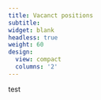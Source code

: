 ```yaml
---
title: Vacanct positions
subtitle:
widget: blank
headless: true
weight: 60
design:
  view: compact
  columns: '2'
---
```


test
  
